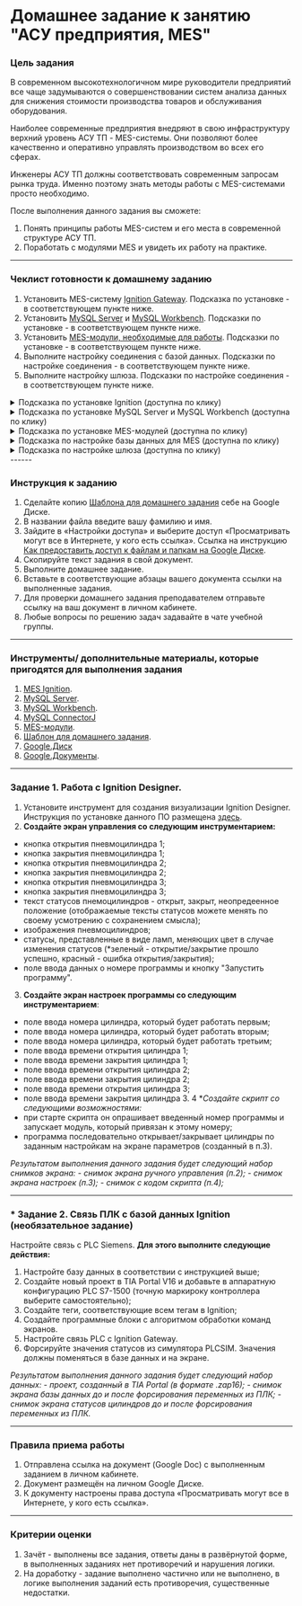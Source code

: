 # Домашнее задание к занятию "АСУ предприятия, MES"

### Цель задания

В современном высокотехнологичном мире руководители предприятий все чаще задумываются о совершенствовании систем анализа данных для снижения стоимости производства товаров и обслуживания оборудования.

Наиболее современные предприятия внедряют в свою инфраструктуру верхний уровень АСУ ТП - MES-системы. Они позволяют более качественно и оперативно управлять производством во всех его сферах.

Инженеры АСУ ТП должны соответствовать современным запросам рынка труда. Именно поэтому знать методы работы с MES-системами просто необходимо. 

После выполнения данного задания вы сможете:

1. Понять принципы работы MES-систем и его места в современной структуре АСУ ТП.
2. Поработать с модулями MES и увидеть их работу на практике.

------

### Чеклист готовности к домашнему заданию

1. Установить MES-систему [Ignition Gateway](https://inductiveautomation.com/downloads/). Подсказка по установке - в соответствующем пункте ниже.
2. Установить [MySQL Server](https://dev.mysql.com/downloads/windows/installer/8.0.html) и [MySQL Workbench](https://dev.mysql.com/downloads/workbench/). Подсказки по установке - в соответствующем пункте ниже.
3. Установить [MES-модули, необходимые для работы](https://www.sepasoft.com/downloads/). Подсказки по установке - в соответствующем пункте ниже.
4. Выполните настройку соединения с базой данных. Подсказки по настройке соединения - в соответствующем пункте ниже.
5. Выполните настройку шлюза. Подсказки по настройке соединения - в соответствующем пункте ниже.

<details>
 <summary>Подсказка по установке Ignition (доступна по клику)</summary>
 
Установка Ignition вполне стандартная и не имеет сложностей в реализации. Перейдите по [ссылке](https://inductiveautomation.com/downloads/) и выберите пункт "Download for Windows".
 
 ![image](https://github.com/netology-code/pib-homeworks/blob/main/9.1/MES_4.png)
 
 Таким образом вы скачаете файл ignition-8.1.19-windows-64-installer.exe. После этого запустите его и пройдите стандартную процедуру установки.

Для входа на начальную страницу Ignition введите в адресной строке браузера *localhost:8088*. Браузер переведет вас на начальную страницу. Ваши действия по начальной настройке:

1. Из предложенных вариантов выберите **Ignition**.
2. На странице лицензионного соглашения выберите **I have read and agree with the terms and conditions** и нажмите **Next**.
3. На странице создания нового пользователя введите имя пользователя (поле **Username**), пароль (поле **Enter Password**) и подтверждение пароля (поле **Confirm Password**).
4. На странице конфигурации портов оставьте значения по умолчанию.
5. Нажмите **Start Gateway**.
6. Если вы хотите получить начальный экран с примерами, то нажмите **Yes, Enable Quick Start**. Если не хотите - нажмите **No, thanks, I`d like to start from scratch**. 

**Установка MES-системы Ignition завершена!**
 
 **ВНИМАНИЕ! Во избежание проблем с запуском Igntion необходимо использовать следующие браузеры: Google Chrome, Microsoft Edge, Opera. Эти браузеры проверены и система Ignition на них запускается. На Yandex.Браузере данная система не работает!**

</details>

<details>
 <summary>Подсказка по установке MySQL Server и MySQL Workbench (доступна по клику)</summary>

MySQL Server и MySQL Workbench - это компоненты для работы с базами данных.
MySQL ConnectorJ - это драйвер для связи Ignition и MySQL.
Для установки MySQL Server перейдите по [ссылке](https://dev.mysql.com/downloads/windows/installer/8.0.html) на страницу установки программы. Далее в выпадающем меню выберите вашу операционную систему и тип дистрибутива - **WEB-пакет** (устанавливается по сети Интернет) или **стандартный инсталяционный пакет** (имеет больший размер, однако для установки не требует подключение к сети Интернет) и нажмите на соответствующую кнопку **"DOWNLOAD"**.
 
![image](https://github.com/netology-code/pib-homeworks/blob/main/9.1/MES_3.png)
 
Далее пройдите стандартную процедуру установки MySQL Server.
 
После этого установите MySQL Workbench. Для этого перейдите по [ссылке](https://dev.mysql.com/downloads/workbench/) на страницу установки программы. Далее в выпадающем меню выберите вашу операционную систему и нажмите на кнопку **"DOWNLOAD"**.
 
![image](https://github.com/netology-code/pib-homeworks/blob/main/9.1/MES_1.png)
 
Далее пройдите стандартную процедуру установки MySQL Workbench.

После установки создайте новую базу данных (New Scheme) с именем mes.
 
**Установка базы данных завершена!**

</details>

<details>
 <summary>Подсказка по установке MES-модулей (доступна по клику)</summary>
 
Модули для Ignition доступны по [ссылке](https://www.sepasoft.com/downloads/). Разверните список **MES Platform 3.0 Stable Release**.
 
 ![image](https://github.com/netology-code/pib-homeworks/blob/main/9.1/MES_2.png)
 
Все модули представлены в формате *.modl. После их скачивания вы сможете установить их в вашу MES-систему.
 
**Необходимые модули:**
 1. **PRODUCTION MODULE** (Первый модуль. Поверх него устанавливается все остальные модули)
 2. **BATCH PROCEDURE**
 3. **OEE DOWNTIME**
 4. **TRACK & TRACE**
 5. **SETTINGS & CHANGEOVER**
 6. **SPC**
 7. **DOCUMENT MANAGER**
 
 Для установки модулей необходимо выполнить следующий алгоритм действий:
 
 1. Перейти в меню **Config - System - Modules**.
 2. В открывшемся окне нажать кнопку **Выберите файл**.
 3. Выбрать необходимый модуль для установки (Production Module) и нажать кнопку **Install**.
 4. Пролистайте текст лицензионного соглашения, поставьте галочку в пункте **I accept the terms in the License Agreement** и нажмите **Accept License**.
 5. 
 4. Повторить шаги 2 - 4 для всех остальных модулей.
 
 ![image](https://github.com/netology-code/pib-homeworks/blob/main/9.1/MES_9.png)
 
**Установка модулей для Ignition завершена!**

</details>

<details>
 <summary>Подсказка по настройке базы данных для MES (доступна по клику)</summary>

Ignition поддерживает подключения к различным базам данных. Эта база данных будет содержать всю производственную информацию, которая будет запрограммирована инженером по АСУ ТП. И, соответственно, MES-система будет иметь возможность производить запись / чтение этой базы данных.

В данном уроке мы будем использовать базу данных MySQL.

Для настройки подключения Ignition к базе данных **необходимо выполнить следующие действия**:

1. Войти на страницу [Ignition Gateway](https://localhost:8088/main/web/home).
2. Перейти на вкладку **Configure** - раздел **Databases - Connections**.
3. Нажать **Create New Database Connection...**.
4. Выбрать тип базы данных **MySQL ConnectorJ** и нажмите **Next** (*После этого у вас отобразится сообщение о том, что отсутствует необходимый JDBC-драйвер. Для решения этой проблемы обратитесь к пунктам "Настройка JDBC-драйвера"*).
5. *Настройка JDBC-драйвера*. Выйдите из меню создания нового соединения и войдите в раздел **Databases - Drivers**.
6. *Настройка JDBC-драйвера*. Найдите в списке драйверов **MySQL** и нажмите **Edit**.
7. *Настройка JDBC-драйвера*. Перейдите по [ссылке](https://dev.mysql.com/downloads/connector/j/), в поле типа операционной системы выберите **Independent System** и нажмите **Download**.
8. *Настройка JDBC-драйвера*. Выгрузите файл .jar в корневой папке скачанного архива.
9. *Настройка JDBC-драйвера*. Вернитесь в открытое окно настройки драйвера. В группе **Main Properties - JAR File(s)** нажмите кнопку **Выберите файл** и в появившемся окне проводника выберите извлеченный вами .jar-файл.
10. *Настройка JDBC-драйвера*. Нажмите **Save Changes** в самом низу экрана и вернитесь к созданию нового соединения. Выполните шаги 3 - 4.
5. Заполните следующие поля:
- **Name:** mes.
- **Connect URL:** jdbc:mysql://localhost:3306/mes.
- **Username:** ххххх (оригинальное имя пользователя, которое вы присваивали базе данных при ее создании).
- **Password:** xxxxx (оригинальный пароль, который вы присваивали базе данных при ее создании).
- **Extra Connection Properties:** serverTimeZone=UTC.
6. Нажмите **Create New Database Connection**
7. Проверьте, что соединение с базой данных работает.
 
<details>
 <summary>Если вы вдруг случайно удалили базу данных в меню **Databases - Drivers**</summary>
 
 Стандартные настройки JDBC-драйвера MySQL:
 
![image](https://github.com/netology-code/pib-homeworks/blob/main/9.1/MES_5.png)
 
Стандартные настройки JDBC-транслятора:
 
 ![image](https://github.com/netology-code/pib-homeworks/blob/main/9.1/MES_6.png)
 
 </details>

**Настройка соединения с базой данных Ignition завершена!**

</details>

<details>
 <summary>Подсказка по настройке шлюза (доступна по клику)</summary>

Ignition Gateway может быть настроен на работу с несколькими базами данных.

Настройка шлюза Ignition Gateway будет заключаться в выборе базы данных, с которой будет связан шлюз. 

Для данной настройки необходимо произвести следующие шаги:

1. Войдите в [Ignition Gateway](https://localhost:8088/main/web/home).
2. Перейдите в **Configure - MES Modules - Settings**.
3. В разделе **Authentication** установите **User Source Profile** в значение *default*.
4. В разделе **Runtime Datasource - Runtime Database** выберите подключение к базе данных *mes*, которое вы создали ранее.
5. В разделе **Analysis Datasource - Analysis Database** также выберите подключение к базе данных *mes*.
6. Нажмите **Save Changes**.

**Настройка Ignition Gateway завершена!**

</details>
------

### Инструкция к заданию

1. Сделайте копию [Шаблона для домашнего задания](https://docs.google.com/document/d/1X7oGpqV1liW_kXRb9Mk8ZsrcQD8rnx7cphRToOjyznw/edit?usp=sharing) себе на Google Диске.
2. В названии файла введите вашу фамилию и имя.
3. Зайдите в «Настройки доступа» и выберите доступ «Просматривать могут все в Интернете, у кого есть ссылка». Ссылка на инструкцию [Как предоставить доступ к файлам и папкам на Google Диске](https://support.google.com/docs/answer/2494822?hl=ru&co=GENIE.Platform%3DDesktop).
4. Скопируйте текст задания в свой документ.
5. Выполните домашнее задание.
6. Вставьте в соответствующие абзацы вашего документа ссылки на выполненные задания.
7. Для проверки домашнего задания преподавателем отправьте ссылку на ваш документ в личном кабинете.
8. Любые вопросы по решению задач задавайте в чате учебной группы.

------

### Инструменты/ дополнительные материалы, которые пригодятся для выполнения задания

1. [MES Ignition](https://inductiveautomation.com/downloads/). 
2. [MySQL Server](https://dev.mysql.com/downloads/windows/installer/8.0.html).
3. [MySQL Workbench](https://dev.mysql.com/downloads/workbench/).  
4. [MySQL ConnectorJ](https://dev.mysql.com/downloads/connector/j/)
5. [MES-модули](https://www.sepasoft.com/downloads/). 
6. [Шаблон для домашнего задания](https://docs.google.com/document/d/1X7oGpqV1liW_kXRb9Mk8ZsrcQD8rnx7cphRToOjyznw/edit?usp=sharing).
7. [Google.Диск](https://drive.google.com/drive/my-drive)
8. [Google.Документы](https://docs.google.com/document/u/0/?tgif=d).

------

### Задание 1. Работа с Ignition Designer.

1. Установите инструмент для создания визуализации Ignition Designer. Инструкция по установке данного ПО размещена [здесь](https://docs.google.com/presentation/d/1th0zo0FlSsRj9zYyDTkWHiF_zQy3HyIxfuqrci9Q22A/edit?usp=sharing).
2. **Создайте экран управления со следующим инструментарием:**
- кнопка открытия пневмоцилиндра 1;
- кнопка закрытия пневмоцилиндра 1;
- кнопка открытия пневмоцилиндра 2;
- кнопка закрытия пневмоцилиндра 2;
- кнопка открытия пневмоцилиндра 3;
- кнопка закрытия пневмоцилиндра 3;
- текст статусов пнемоцилиндров - открыт, закрыт, неопредеенное положение (отображаемые тексты статусов можете менять по своему усмотрению с сохранением смысла);
- изображения пневмоцилиндров;
- статусы, представленные в виде ламп, меняющих цвет в случае изменения статусов (*зеленый - открытие/закрытие прошло успешно, красный - ошибка открытия/закрытия);
- поле ввода данных о номере программы и кнопку "Запустить программу".
3. **Создайте экран настроек программы со следующим инструментарием**:
- поле ввода номера цилиндра, который будет работать первым;
- поле ввода номера цилиндра, который будет работать вторым;
- поле ввода номера цилиндра, который будет работать третьим;
- поле ввода времени открытия цилиндра 1;
- поле ввода времени закрытия цилиндра 1;
- поле ввода времени открытия цилиндра 2;
- поле ввода времени закрытия цилиндра 2;
- поле ввода времени открытия цилиндра 3;
- поле ввода времени закрытия цилиндра 3.
4 **Создайте скрипт со следующими возможностями:*
- при старте скрипта он опрашивает введенный номер программы и запускает модуль, который привязан к этому номеру;
- программа последовательно открывает/закрывает цилиндры по заданным настройкам на экране параметров (созданный в п.3).

*Результатом выполнения данного задания будет следующий набор снимков экрана:*
*- снимок экрана ручного управления (п.2);*
*- снимок экрана настроек (п.3);*
*- снимок с кодом скрипта (п.4);*

------

### * Задание 2. Связь ПЛК с базой данных Ignition (необязательное задание)

Настройте связь с PLC Siemens. **Для этого выполните следующие действия:**
1. Настройте базу данных в соответствии с инструкцией выше;
2. Создайте новый проект в TIA Portal V16 и добавьте в аппаратную конфигурацию PLC S7-1500 (точную маркироку контроллера выберите самостоятельно);
3. Создайте теги, соответствующие всем тегам в Ignition;
4. Создайте программные блоки с алгоритмом обработки команд экранов.
5. Настройте связь PLC c Ignition Gateway.
6. Форсируйте значения статусов из симулятора PLCSIM. Значения должны поменяться в базе данных и на экране.

*Результатом выполнения данного задания будет следующий набор данных:*
*- проект, созданный в TIA Portal (в формате .zap16);*
*- снимок экрана базы данных до и после форсирования переменных из ПЛК;*
*- снимок экрана статусов цилиндров до и после форсирования переменных из ПЛК.*

------

### Правила приема работы

1. Отправлена ссылка на документ (Google Doc) с выполненным заданием в личном кабинете.
2. Документ размещён на личном Google Диске.
3. К документу настроены права доступа «Просматривать могут все в Интернете, у кого есть ссылка».

------

### Критерии оценки

1. Зачёт - выполнены все задания, ответы даны в развёрнутой форме, в выполненных заданиях нет противоречий и нарушения логики.
2. На доработку - задание выполнено частично или не выполнено, в логике выполнения заданий есть противоречия, существенные недостатки.
